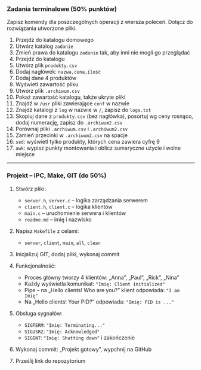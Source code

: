 ### Zadania terminalowe (50% punktów)

Zapisz komendy dla poszczególnych operacji z wiersza poleceń. Dołącz do rozwiązania utworzone pliki.

1. Przejdź do katalogu domowego
2. Utwórz katalog `zadanie`
3. Zmień prawa do katalogu `zadanie` tak, aby inni nie mogli go przeglądać
4. Przejdź do katalogu
5. Utwórz plik `produkty.csv`
6. Dodaj nagłówek: `nazwa,cena,ilość`
7. Dodaj dane 4 produktów
8. Wyświetl zawartość pliku
9. Utwórz plik `.archiwum.csv`
10. Pokaż zawartość katalogu, także ukryte pliki
11. Znajdź w `/usr` pliki zawierające `conf` w nazwie
12. Znajdź katalogi z `log` w nazwie w `/`, zapisz do `logs.txt`
13. Skopiuj dane z `produkty.csv` (bez nagłówka), posortuj wg ceny rosnąco, dodaj numerację, zapisz do `.archiwum2.csv`
14. Porównaj pliki `.archiwum.csv` i `.archiwum2.csv`
15. Zamień przecinki w `.archiwum2.csv` na spacje
16. `sed`: wyświetl tylko produkty, których cena zawiera cyfrę 9
17. `awk`: wypisz punkty montowania i oblicz sumaryczne użycie i wolne miejsce

---

### Projekt – IPC, Make, GIT (do 50%)

1. Stwórz pliki:

   * `server.h`, `server.c` – logika zarządzania serwerem
   * `client.h`, `client.c` – logika klientów
   * `main.c` – uruchomienie serwera i klientów
   * `readme.md` – imię i nazwisko

2. Napisz `Makefile` z celami:

   * `server`, `client`, `main`, `all`, `clean`

3. Inicjalizuj GIT, dodaj pliki, wykonaj commit

4. Funkcjonalność:

   * Proces główny tworzy 4 klientów: „Anna”, „Paul”, „Rick”, „Nina”
   * Każdy wyświetla komunikat: `"Imię: Client initialized"`
   * Pipe – na „Hello clients! Who are you?” klient odpowiada: `"I am Imię"`
   * Na „Hello clients! Your PID?” odpowiada: `"Imię: PID is ..."`

5. Obsługa sygnałów:

   * `SIGTERM`: `"Imię: Terminating..."`
   * `SIGUSR2`: `"Imię: Acknowledged"`
   * `SIGINT`: `"Imię: Shutting down"` i zakończenie

6. Wykonaj commit: „Projekt gotowy”, wypchnij na GitHub

7. Prześlij link do repozytorium
